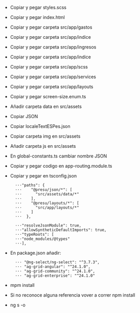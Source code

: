 - Copiar y pegar styles.scss
- Copiar y pegar index.html
- Copiar y pegar carpeta src/app/gastos
- Copiar y pegar carpeta src/app/indice
- Copiar y pegar carpeta src/app/ingresos
- Copiar y pegar carpeta src/app/indice
- Copiar y pegar carpeta src/app/scss
- Copiar y pegar carpeta src/app/services
- Copiar y pegar carpeta src/app/layouts
- Copiar y pegar screen-size.enum.ts
- Añadir carpeta data en src/assets
- Copiar JSON
- Copiar localeTextESPes.json
- Copiar carpeta img en src/assets
- Añadir carpeta js en src/assets
- En global-constants.ts cambiar nombre JSON

- Copiar y pegar codigo en app-routing.module.ts
- Copiar y pegar en tsconfig.json

        ⋅⋅⋅"paths": {
        ⋅⋅⋅    "@presu/json/*": [
        ⋅⋅⋅      "src/assets/data/*"
        ⋅⋅⋅    ],
        ⋅⋅⋅    "@presu/layouts/*": [
        ⋅⋅⋅      "src/app/layouts/*"
        ⋅⋅⋅    ]
        ⋅⋅⋅  },

        ⋅⋅⋅"resolveJsonModule": true,
        ⋅⋅⋅"allowSyntheticDefaultImports": true,
        ⋅⋅⋅"typeRoots": [
        ⋅⋅⋅"node_modules/@types"
        ⋅⋅⋅],

- En package.json añadir: 

        ⋅⋅⋅ "@ng-select/ng-select": "^3.7.3",
        ⋅⋅⋅ "ag-grid-angular": "^24.1.0",
        ⋅⋅⋅ "ag-grid-community": "^24.1.0",
        ⋅⋅⋅ "ag-grid-enterprise": "^24.1.0"

- mpm install
- Si no reconoce alguna referencia vover a correr npm install

- ng s -o
